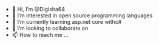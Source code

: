 - 👋 Hi, I’m @Digisha64
- 👀 I’m interested in open source programming languages
- 🌱 I’m currently learning asp.net core withc#
- 💞️ I’m looking to collaborate on 
- 📫 How to reach me ...

<!---
Digisha64/Digisha64 is a ✨ special ✨ repository because its `README.md` (this file) appears on your GitHub profile.
You can click the Preview link to take a look at your changes.
--->
